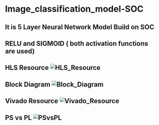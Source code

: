 # Image_classification_model-SOC
It is 5 Layer Neural Network Model Build on SOC 
-----
RELU and SIGMOID ( both activation functions are used)
-----
HLS Resource
![HLS_Resource](https://github.com/ataryan4561/Image_classification_model-SOC/assets/43813061/fcafb670-b278-4297-ab8c-602ed31ba368)
-----
Block Diagram
![Block_Diagram](https://github.com/ataryan4561/Image_classification_model-SOC/assets/43813061/0f7ea541-751e-4e11-b83f-4523d1f1a9ec)
-----
Vivado Resource
![Vivado_Resource](https://github.com/ataryan4561/Image_classification_model-SOC/assets/43813061/f68b4d7b-924f-4931-9d3d-844a1834b6ed)
----
PS vs PL
![PSvsPL](https://github.com/ataryan4561/Image_classification_model-SOC/assets/43813061/c1c8b970-ecd5-42da-bba0-6dda21bf71bf)
-----


